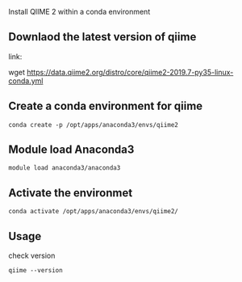 Install QIIME 2 within a conda environment

## Downlaod the latest version of qiime

link:

wget https://data.qiime2.org/distro/core/qiime2-2019.7-py35-linux-conda.yml

## Create a conda environment for qiime

`conda create -p /opt/apps/anaconda3/envs/qiime2`

## Module load Anaconda3

`module load anaconda3/anaconda3 `

## Activate the environmet

`conda activate /opt/apps/anaconda3/envs/qiime2/`

## Usage 

check version

`qiime --version`

##
